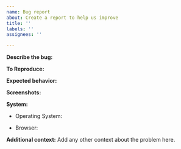 ```yaml
---
name: Bug report
about: Create a report to help us improve
title: ''
labels: ''
assignees: ''

---
```


**Describe the bug:**
<!-- A clear description of what the bug is -->

**To Reproduce:**
<!-- Numbered steps to reproduce the behavior -->

**Expected behavior:**
<!-- Describe what you expect to happen -->

**Screenshots:**
<!-- Screenshots in context with the problem -->

**System:**
<!-- [e.g. Windows 10, Arch Linux w/ kernel 5.16.2] -->
- Operating System:

<!-- [e.g. Mozilla Firefox 104.0.1] -->
- Browser:


**Additional context:**
Add any other context about the problem here.
